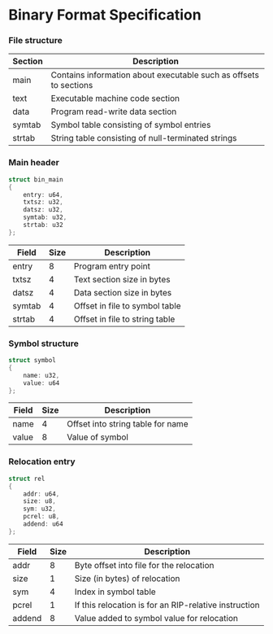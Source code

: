# Binary Format Specification
### File structure
| Section | Description |
|--|--|
| main | Contains information about executable such as offsets to sections |
| text | Executable machine code section |
| data | Program read-write data section |
| symtab | Symbol table consisting of symbol entries |
| strtab | String table consisting of null-terminated strings |

### Main header
```c
struct bin_main
{
    entry: u64,
    txtsz: u32,
    datsz: u32,
    symtab: u32,
    strtab: u32
};
```

| Field | Size | Description |
|--|--|--|
| entry | 8 | Program entry point |
| txtsz | 4 | Text section size in bytes |
| datsz | 4 | Data section size in bytes |
| symtab | 4 | Offset in file to symbol table |
| strtab | 4 | Offset in file to string table |

### Symbol structure
```c
struct symbol
{
    name: u32,
    value: u64
};
```

| Field | Size | Description |
|--|--|--|
| name | 4 | Offset into string table for name |
| value | 8 | Value of symbol |

### Relocation entry
```c
struct rel
{
    addr: u64,
    size: u8,
    sym: u32,
    pcrel: u8,
    addend: u64
};
```

| Field | Size | Description |
|--|--|--|
| addr | 8 | Byte offset into file for the relocation |
| size | 1 | Size (in bytes) of relocation |
| sym | 4 | Index in symbol table |
| pcrel | 1 | If this relocation is for an RIP-relative instruction |
| addend | 8 | Value added to symbol value for relocation |
